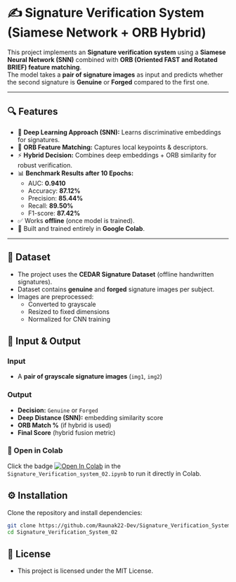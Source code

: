 # ✍️ Signature Verification System (Siamese Network + ORB Hybrid)

This project implements an **Signature verification system** using a **Siamese Neural Network (SNN)** combined with **ORB (Oriented FAST and Rotated BRIEF) feature matching**.  
The model takes a **pair of signature images** as input and predicts whether the second signature is **Genuine** or **Forged** compared to the first one.  

---

## 🔍 Features
- 🧠 **Deep Learning Approach (SNN):** Learns discriminative embeddings for signatures.  
- 🔑 **ORB Feature Matching:** Captures local keypoints & descriptors.  
- ⚡ **Hybrid Decision:** Combines deep embeddings + ORB similarity for robust verification.  
- 📊 **Benchmark Results after 10 Epochs:**
  - AUC: **0.9410**  
  - Accuracy: **87.12%**  
  - Precision: **85.44%**  
  - Recall: **89.50%**  
  - F1-score: **87.42%**  
- ✅ Works **offline** (once model is trained).  
- 📂 Built and trained entirely in **Google Colab**.  

---

## 📂 Dataset
- The project uses the **CEDAR Signature Dataset** (offline handwritten signatures).  
- Dataset contains **genuine** and **forged** signature images per subject.  
- Images are preprocessed:
  - Converted to grayscale
  - Resized to fixed dimensions
  - Normalized for CNN training


## 📂 Input & Output
### Input  
- A **pair of grayscale signature images** (`img1`, `img2`)  

### Output  
- **Decision:** `Genuine` or `Forged`  
- **Deep Distance (SNN):** embedding similarity score  
- **ORB Match %** (if hybrid is used)  
- **Final Score** (hybrid fusion metric)  


### 🔗 Open in Colab

Click the badge   [![Open In Colab](https://colab.research.google.com/assets/colab-badge.svg)](https://colab.research.google.com/github/YOUR_USERNAME/YOUR_REPO_NAME/blob/main/MNIST_CNN.ipynb)   in the `Signature_Verification_system_02.ipynb` to run it directly in Colab.

## ⚙️ Installation

Clone the repository and install dependencies:

```bash
git clone https://github.com/Raunak22-Dev/Signature_Verification_System_USING_SNN.git
cd Signature_Verification_System_02
```

## 📜 License
- This project is licensed under the MIT License.
